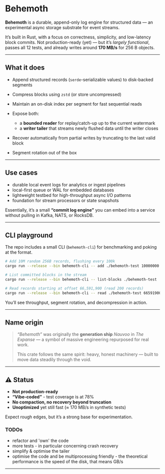# Behemoth

**Behemoth** is a durable, append-only log engine for structured data — an experimental async storage substrate for event streams.

It’s built in Rust, with a focus on correctness, simplicity, and low-latency block commits.
Not production-ready (yet) — but it’s *largely functional*, passes all 12 tests, and already writes around **170 MB/s** for 256 B objects.

---

## What it does

* Append structured records (`serde`-serializable values) to disk-backed segments
* Compress blocks using `zstd` (or store uncompressed)
* Maintain an on-disk index per segment for fast sequential reads
* Expose both:

    * a **bounded reader** for replay/catch-up up to the current watermark
    * a **writer tailer** that streams newly flushed data until the writer closes
* Recover automatically from partial writes by truncating to the last valid block
* Segment rotation out of the box

---

## Use cases

* durable local event logs for analytics or ingest pipelines
* local-first queue or WAL for embedded databases
* lightweight testbed for high-throughput async I/O patterns
* foundation for stream processors or state snapshots

Essentially, it’s a small **“commit log engine”** you can embed into a service without pulling in Kafka, NATS, or RocksDB.

---

## CLI playground

The repo includes a small CLI (`behemoth-cli`) for benchmarking and poking at the format.

```bash
# Add 10M random 256B records, flushing every 100k
cargo run --release --bin behemoth-cli -- add ./behemoth-test 10000000 100000

# List committed blocks in the stream
cargo run --release --bin behemoth-cli -- list-blocks ./behemoth-test

# Read records starting at offset 66,591,900 (read 200 records)
cargo run --release --bin behemoth-cli -- read ./behemoth-test 66591900 200
```

You’ll see throughput, segment rotation, and decompression in action.

---

## Name origin

> *“Behemoth”* was originally the **generation ship** *Nauvoo* in *The Expanse* —
> a symbol of massive engineering repurposed for real work.
>
> This crate follows the same spirit: heavy, honest machinery —
> built to move data steadily through the void.

---

## ⚠️ Status

* **Not production-ready**
* **“Vibe-coded”** - test coverage is at 78%
* **No compaction, no recovery beyond truncation**
* **Unoptimized** yet still fast (≈ 170 MB/s in synthetic tests)

Expect rough edges, but it’s a strong base for experimentation.

### TODOs

* refactor and 'own' the code
* more tests - in particular concerning crash recovery
* simplify & optimise the tailer
* optimise the code and be multiprocessing friendly - the theoretical performance is the speed of the disk, that means GB/s

---


